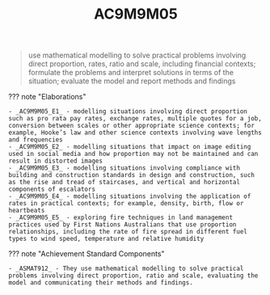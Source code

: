 ﻿---
backlinks:
- title: Learning Areas
  url: /memex/sense/Teaching/Curriculum/v9/v9-learning-areas.html
tags: australian-curriculum
title: AC9M9M05
type: note
---
> use mathematical modelling to solve practical problems involving direct proportion, rates, ratio and scale, including financial contexts; formulate the problems and interpret solutions in terms of the situation; evaluate the model and report methods and findings

??? note "Elaborations"

	- _AC9M9M05_E1_ - modelling situations involving direct proportion such as pro rata pay rates, exchange rates, multiple quotes for a job, conversion between scales or other appropriate science contexts; for example, Hooke’s law and other science contexts involving wave lengths and frequencies
	- _AC9M9M05_E2_ - modelling situations that impact on image editing used in social media and how proportion may not be maintained and can result in distorted images
	- _AC9M9M05_E3_ - modelling situations involving compliance with building and construction standards in design and construction, such as the rise and tread of staircases, and vertical and horizontal components of escalators
	- _AC9M9M05_E4_ - modelling situations involving the application of rates in practical contexts; for example, density, birth, flow or heartbeats
	- _AC9M9M05_E5_ - exploring fire techniques in land management practices used by First Nations Australians that use proportion relationships, including the rate of fire spread in different fuel types to wind speed, temperature and relative humidity
??? note "Achievement Standard Components"

	- _ASMAT912_ - They use mathematical modelling to solve practical problems involving direct proportion, ratio and scale, evaluating the model and communicating their methods and findings.